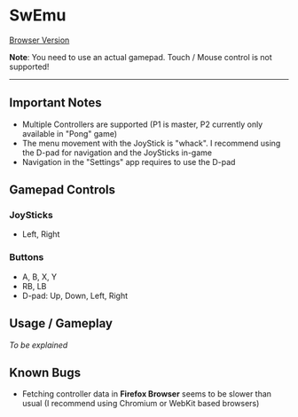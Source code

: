 # SwEmu

[Browser Version](https://codingana.github.io/SwEmu)

**Note**: You need to use an actual gamepad. Touch / Mouse control is not supported!

- - -

## Important Notes

- Multiple Controllers are supported (P1 is master, P2 currently only available in "Pong" game)
- The menu movement with the JoyStick is "whack". I recommend using the D-pad for navigation and the JoySticks in-game
- Navigation in the "Settings" app requires to use the D-pad

## Gamepad Controls

### JoySticks

- Left, Right

### Buttons

- A, B, X, Y
- RB, LB
- D-pad: Up, Down, Left, Right

## Usage / Gameplay

*To be explained*

## Known Bugs

- Fetching controller data in **Firefox Browser** seems to be slower than usual (I recommend using Chromium or WebKit based browsers)
